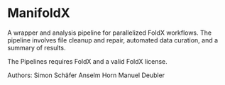 # ManifoldX
A wrapper and analysis pipeline for parallelized FoldX workflows. The pipeline involves file cleanup and repair, automated data curation, and a summary of results.


The Pipelines requires FoldX and a valid FoldX license.



Authors:
Simon Schäfer
Anselm Horn
Manuel Deubler
